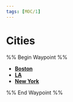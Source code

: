 ```yaml
---
tags: [MOC/1]
---
```

# Cities
%% Begin Waypoint %%
- **[Boston](./Boston/index.md#)**
- **[LA](./LA/index.md#)**
- **[New York](./New%20York/index.md#)**

%% End Waypoint %%